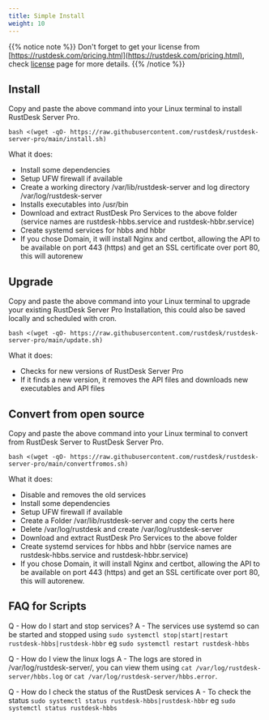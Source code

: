 ```yaml
---
title: Simple Install
weight: 10
---
```


{{% notice note %}}
Don't forget to get your license from [https://rustdesk.com/pricing.html](https://rustdesk.com/pricing.html), check [license](/docs/en/self-host/pro/license) page for more details.
{{% /notice %}}

## Install

Copy and paste the above command into your Linux terminal to install RustDesk Server Pro.

`bash <(wget -qO- https://raw.githubusercontent.com/rustdesk/rustdesk-server-pro/main/install.sh)`

What it does:

- Install some dependencies
- Setup UFW firewall if available
- Create a working directory /var/lib/rustdesk-server and log directory /var/log/rustdesk-server
- Installs executables into /usr/bin
- Download and extract RustDesk Pro Services to the above folder (service names are rustdesk-hbbs.service and rustdesk-hbbr.service)
- Create systemd services for hbbs and hbbr
- If you chose Domain, it will install Nginx and certbot, allowing the API to be available on port 443 (https) and get an SSL certificate over port 80, this will autorenew

## Upgrade

Copy and paste the above command into your Linux terminal to upgrade your existing RustDesk Server Pro Installation, this could also be saved locally and scheduled with cron.

`bash <(wget -qO- https://raw.githubusercontent.com/rustdesk/rustdesk-server-pro/main/update.sh)`

What it does:

- Checks for new versions of RustDesk Server Pro
- If it finds a new version, it removes the API files and downloads new executables and API files

## Convert from open source

Copy and paste the above command into your Linux terminal to convert from RustDesk Server to RustDesk Server Pro.

`bash <(wget -qO- https://raw.githubusercontent.com/rustdesk/rustdesk-server-pro/main/convertfromos.sh)`

What it does:

- Disable and removes the old services
- Install some dependencies
- Setup UFW firewall if available
- Create a Folder /var/lib/rustdesk-server and copy the certs here
- Delete /var/log/rustdesk and create /var/log/rustdesk-server
- Download and extract RustDesk Pro Services to the above folder
- Create systemd services for hbbs and hbbr  (service names are rustdesk-hbbs.service and rustdesk-hbbr.service)
- If you chose Domain, it will install Nginx and certbot, allowing the API to be available on port 443 (https) and get an SSL certificate over port 80, this will autorenew.

## FAQ for Scripts

Q - How do I start and stop services?
A - The services use systemd so can be started and stopped using `sudo systemctl stop|start|restart rustdesk-hbbs|rustdesk-hbbr` eg `sudo systemctl restart rustdesk-hbbs`

Q - How do I view the linux logs
A - The logs are stored in /var/log/rustdesk-server/, you can view them using `cat /var/log/rustdesk-server/hbbs.log` or `cat /var/log/rustdesk-server/hbbs.error`.

Q - How do I check the status of the RustDesk services
A - To check the status `sudo systemctl status rustdesk-hbbs|rustdesk-hbbr` eg `sudo systemctl status rustdesk-hbbs`
